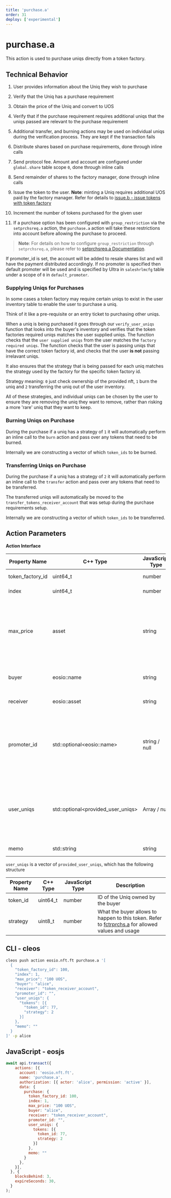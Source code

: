```yaml
---
title: 'purchase.a'
order: 31
deploy: ['experimental']
---
```


# purchase.a

This action is used to purchase uniqs directly from a token factory.

## Technical Behavior

1. User provides information about the Uniq they wish to purchase

2. Verify that the Uniq has a purchase requirement

3. Obtain the price of the Uniq and convert to UOS

4. Verify that if the purchase requirement requires additional uniqs that the uniqs passed are relevant to the purchase requirement

5. Additional transfer, and burning actions may be used on individual uniqs during the verification process. They are kept if the transaction fails

6. Distribute shares based on purchase requirements, done through inline calls

7. Send protocol fee. Amount and account are configured under `global.share` table scope `0`, done through inline calls

8. Send remainder of shares to the factory manager, done through inline calls

9. Issue the token to the user. **Note**: minting a Uniq requires additional UOS paid by the factory manager. Refer for details to [issue.b - issue tokens with token factory](./issue.b.md)

10. Increment the number of tokens purchased for the given user

11. If a purchase option has been configured with `group_restriction` via the `setprchsreq.a` action, the `purchase.a` action will take these restrictions into account before allowing the purchase to proceed.

> **Note**: For details on how to configure `group_restriction` through `setprchsreq.a`, please refer to [setprchsreq.a Documentation](./setprchsreq.a.md).


If promoter_id is set, the account will be added to resale shares list and will have the payment distributed accordingly. If no promoter is specified then default promoter will be used and is specified by Ultra in `saleshrlmcfg` table under a scope of `0` in `default_promoter`.

### Supplying Uniqs for Purchases

In some cases a token factory may require certain uniqs to exist in the user inventory table to enable the user to purchase a uniq.

Think of it like a pre-requisite or an entry ticket to purchasing other uniqs.

When a uniq is being purchased it goes through our `verify_user_uniqs` function that looks into the buyer's inventory and verifies that the token factories required uniqs matches the user supplied uniqs. The function checks that the `user supplied uniqs` from the user matches the `factory required uniqs`. The function checks that the user is passing uniqs that have the correct token factory id, and checks that the user **is not** passing irrelavant uniqs.

It also ensures that the strategy that is being passed for each uniq matches the strategy used by the factory for the specific token factory id.

Strategy meaning: `0` just check ownership of the provided nft, `1` burn the uniq and `2` transferring the uniq out of the user inventory.

All of these strategies, and individual uniqs can be chosen by the user to ensure they are removing the uniq they want to remove, rather than risking a more 'rare' uniq that they want to keep.

### Burning Uniqs on Purchase

During the purchase if a uniq has a strategy of `1` it will automatically perform an inline call to the `burn` action and pass over any tokens that need to be burned.

Internally we are constructing a vector of which `token_ids` to be burned.

### Transferring Uniqs on Purchase

During the purchase if a uniq has a strategy of `2` it will automatically perform an inline call to the `transfer` action and pass over any tokens that need to be transferred.

The transferred uniqs will automatically be moved to the `transfer_tokens_receiver_account` that was setup during the purchase requirements setup.

Internally we are constructing a vector of which `token_ids` to be transferred.


## Action Parameters

**Action Interface**

| Property Name    | C++ Type                            | JavaScript Type | Description                                                                                                                                                                         |
| ---------------- | ----------------------------------- | --------------- | ----------------------------------------------------------------------------------------------------------------------------------------------------------------------------------- |
| token_factory_id | uint64_t                            | number          | ID of a token factory to purchase from                                                                                                                                              |
| index            | uint64_t                            | number          | Index of purchase option to use                                                                                                                                                     |
| max_price        | asset                               | string          | Maximum amount of UOS you allow to be withdrawn from your account. If price is set in USD this will prevent transaction from overcharging you in case USD price goes down           |
| buyer            | eosio::name                         | string          | Account that will pay UOS and/or Uniqs for this purchase                                                                                                                            |
| receiver         | eosio::asset                        | string          | Account that will receive the Uniq from this purchase                                                                                                                               |
| promoter_id      | std::optional\<eosio::name>         | string / null   | Optional promoter of the purchase transaction. If no promoter is provided then the default promoter specified in `saleshrlmcfg` (scope `0`) will be used if present                 |
| user_uniqs       | std::optional\<provided_user_uniqs> | Array / null    | List of uniqs the buyer is willing to provide for this purchase option to either be taken from him or to just verify their presence. Refer to `provided_user_uniqs` breakdown below |
| memo             | std::string                         | string          | A short operation description                                                                                                                                                       |

`user_uniqs` is a vector of `provided_user_uniqs`, which has the following structure

| Property Name | C++ Type | JavaScript Type | Description                                                                                                                     |
| ------------- | -------- | --------------- | ------------------------------------------------------------------------------------------------------------------------------- |
| token_id      | uint64_t | number          | ID of the Uniq owned by the buyer                                                                                               |
| strategy      | uint8_t  | number          | What the buyer allows to happen to this token. Refer to [fctrprchs.a](../nft-tables.md#fctrprchs-a) for allowed values and usage |


## CLI - cleos

```bash
cleos push action eosio.nft.ft purchase.a '[
  {
    "token_factory_id": 100,
    "index": 1,
    "max_price": "100 UOS",
    "buyer": "alice",
    "receiver": "token_receiver_account",
    "promoter_id": "",
    "user_uniqs": {
      "tokens": [{
        "token_id": 77,
        "strategy": 2
      }]
    },
    "memo": ""
  }
]' -p alice
```

## JavaScript - eosjs

```js
await api.transact({
    actions: [{
      account: 'eosio.nft.ft',
      name: 'purchase.a',
      authorization: [{ actor: 'alice', permission: 'active' }],
      data: {
        purchase: {
          token_factory_id: 100,
          index: 1,
          max_price: "100 UOS",
          buyer: "alice",
          receiver: "token_receiver_account",
          promoter_id: "",
          user_uniqs: {
            tokens: [{
              token_id: 77,
              strategy: 2
            }]
          },
          memo: ""
        }
      },
    }],
  }, {
    blocksBehind: 3,
    expireSeconds: 30,
  }
);
```
